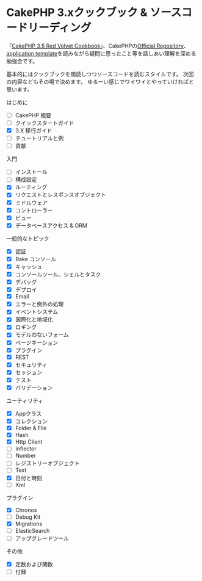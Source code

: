 # CakePHP 3.xクックブック & ソースコードリーディング

「[CakePHP 3.5 Red Velvet Cookbook](https://book.cakephp.org/3.0/ja/contents.html)」、CakePHPの[Official Repository](https://github.com/cakephp/cakephp)、[application template](https://github.com/cakephp/app)を読みながら疑問に思ったこと等を話しあい理解を深める勉強会です。

基本的にはクックブックを朗読しつつソースコードを読むスタイルです。 次回の内容などもその場で決めます。 ゆるーい感じでワイワイとやっていければと思います。

はじめに
- [ ] CakePHP 概要
- [ ] クイックスタートガイド
- [x] 3.X 移行ガイド
- [ ] チュートリアルと例
- [ ] 貢献

入門
- [ ] インストール
- [ ] 構成設定
- [x] ルーティング
- [x] リクエストとレスポンスオブジェクト
- [x] ミドルウェア
- [x] コントローラー
- [x] ビュー
- [x] データベースアクセス & ORM

一般的なトピック
- [x] 認証
- [x] Bake コンソール
- [x] キャッシュ
- [x] コンソールツール、シェルとタスク
- [x] デバッグ
- [x] デプロイ
- [x] Email
- [x] エラーと例外の処理
- [x] イベントシステム
- [x] 国際化と地域化
- [x] ロギング
- [x] モデルのないフォーム
- [x] ページネーション
- [x] プラグイン
- [x] REST
- [x] セキュリティ
- [x] セッション
- [x] テスト
- [x] バリデーション

ユーティリティ
- [x] Appクラス
- [x] コレクション
- [x] Folder & File
- [x] Hash
- [x] Http Client
- [ ] Inflector
- [ ] Number
- [ ] レジストリーオブジェクト
- [ ] Text
- [x] 日付と時刻
- [ ] Xml

プラグイン
- [x] Chronos
- [ ] Debug Kit
- [x] Migrations
- [ ] ElasticSearch
- [ ] アップグレードツール

その他
- [x] 定数および関数
- [ ] 付録

